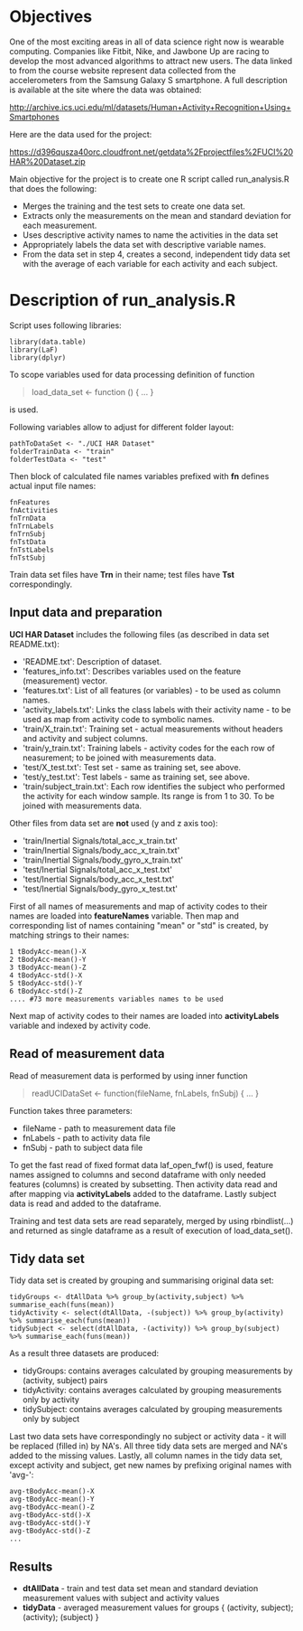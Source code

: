 # Objectives
One of the most exciting areas in all of data science right now is wearable computing. Companies like Fitbit, Nike, and Jawbone Up are racing to develop the most advanced algorithms to attract new users. The data linked to from the course website represent data collected from the accelerometers from the Samsung Galaxy S smartphone. A full description is available at the site where the data was obtained:

http://archive.ics.uci.edu/ml/datasets/Human+Activity+Recognition+Using+Smartphones

Here are the data used for the project:

https://d396qusza40orc.cloudfront.net/getdata%2Fprojectfiles%2FUCI%20HAR%20Dataset.zip

Main objective for the project is to create one R script called run_analysis.R that does the following:
*    Merges the training and the test sets to create one data set.
*    Extracts only the measurements on the mean and standard deviation for each measurement. 
*    Uses descriptive activity names to name the activities in the data set
*    Appropriately labels the data set with descriptive variable names. 
*    From the data set in step 4, creates a second, independent tidy data set with the average of each variable for each activity and each subject.

# Description of run_analysis.R

Script uses following libraries:
```
library(data.table)
library(LaF)
library(dplyr)
```

To scope variables used for data processing definition of function 
>load_data_set <- function () { ... }

is used.

Following variables allow to adjust for different folder layout:
```
pathToDataSet <- "./UCI HAR Dataset"
folderTrainData <- "train"
folderTestData <- "test"
```

Then block of calculated file names variables prefixed with **fn** defines actual input file names:
```
fnFeatures 
fnActivities 
fnTrnData 
fnTrnLabels 
fnTrnSubj
fnTstData
fnTstLabels
fnTstSubj
``` 
Train data set files have **Trn** in their name; test files have **Tst** correspondingly.

## Input data and preparation
**UCI HAR Dataset** includes the following files (as described in data set README.txt):
* 'README.txt': Description of dataset.
* 'features_info.txt': Describes variables used on the feature (measurement) vector.
* 'features.txt': List of all features (or variables) - to be used as column names.
* 'activity_labels.txt': Links the class labels with their activity name - to be used as map from activity code to symbolic names.
* 'train/X_train.txt': Training set - actual measurements without headers and activity and subject columns.
* 'train/y_train.txt': Training labels - activity codes for the each row of neasurement; to be joined with measurements data.
* 'test/X_test.txt': Test set - same as training set, see above.
* 'test/y_test.txt': Test labels - same as training set, see above.
* 'train/subject_train.txt': Each row identifies the subject who performed the activity for each window sample. Its range is from 1 to 30. To be joined with measurements data.

Other files from data set are **not** used (y and z axis too):
* 'train/Inertial Signals/total_acc_x_train.txt'
* 'train/Inertial Signals/body_acc_x_train.txt'
* 'train/Inertial Signals/body_gyro_x_train.txt'
* 'test/Inertial Signals/total_acc_x_test.txt'
* 'test/Inertial Signals/body_acc_x_test.txt'
* 'test/Inertial Signals/body_gyro_x_test.txt'

First of all names of measurements and map of activity codes to their names are loaded into **featureNames** variable.
Then map and corresponding list of names containing "mean" or "std" is created, by matching strings to their names:
```
1 tBodyAcc-mean()-X
2 tBodyAcc-mean()-Y
3 tBodyAcc-mean()-Z
4 tBodyAcc-std()-X
5 tBodyAcc-std()-Y
6 tBodyAcc-std()-Z
.... #73 more measurements variables names to be used
```

Next map of activity codes to their names are loaded into **activityLabels** variable and indexed by activity code.

## Read of measurement data
Read of measurement data is performed by using inner function
> readUCIDataSet <- function(fileName, fnLabels, fnSubj) { ... }

Function takes three parameters:
* fileName - path to measurement data file
* fnLabels - path to activity data file
* fnSubj - path to subject data file

To get the fast read of fixed format data laf_open_fwf() is used, feature names assigned to columns and second dataframe with only needed features (columns) is created by subsetting.
Then activity data read and after mapping via **activityLabels** added to the dataframe.
Lastly subject data is read and added to the dataframe. 

Training and test data sets are read separately, merged by using rbindlist(...) and returned as single dataframe as a result of execution of load_data_set().
 
## Tidy data set
Tidy data set is created by grouping and summarising original data set:
```
tidyGroups <- dtAllData %>% group_by(activity,subject) %>% summarise_each(funs(mean))
tidyActivity <- select(dtAllData, -(subject)) %>% group_by(activity) %>% summarise_each(funs(mean))
tidySubject <- select(dtAllData, -(activity)) %>% group_by(subject) %>% summarise_each(funs(mean))
```

As a result three datasets are produced:
* tidyGroups: contains averages calculated by grouping measurements by (activity, subject) pairs
* tidyActivity: contains averages calculated by grouping measurements only by activity
* tidySubject: contains averages calculated by grouping measurements only by subject

Last two data sets have correspondingly no subject or activity data - it will be replaced (filled in) by NA's.
All three tidy data sets are merged and NA's added to the missing values.
Lastly, all column names in the tidy data set, except activity and subject, get new names by prefixing original names with 'avg-':
```
avg-tBodyAcc-mean()-X
avg-tBodyAcc-mean()-Y
avg-tBodyAcc-mean()-Z
avg-tBodyAcc-std()-X
avg-tBodyAcc-std()-Y
avg-tBodyAcc-std()-Z
...
```

## Results

* **dtAllData** - train and test data set mean and standard deviation measurement values with subject and activity values
* **tidyData** - averaged measurement values for groups { (activity, subject); (activity); (subject) }
 